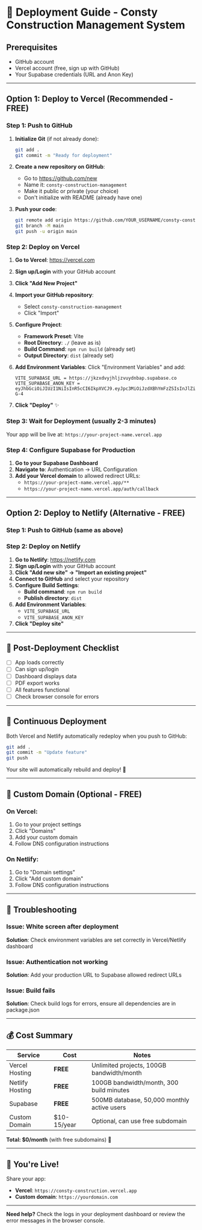 # 🚀 Deployment Guide - Consty Construction Management System

## Prerequisites
- GitHub account
- Vercel account (free, sign up with GitHub)
- Your Supabase credentials (URL and Anon Key)

---

## Option 1: Deploy to Vercel (Recommended - FREE)

### Step 1: Push to GitHub

1. **Initialize Git** (if not already done):
   ```bash
   git add .
   git commit -m "Ready for deployment"
   ```

2. **Create a new repository on GitHub**:
   - Go to https://github.com/new
   - Name it: `consty-construction-management`
   - Make it public or private (your choice)
   - Don't initialize with README (already have one)

3. **Push your code**:
   ```bash
   git remote add origin https://github.com/YOUR_USERNAME/consty-construction-management.git
   git branch -M main
   git push -u origin main
   ```

### Step 2: Deploy on Vercel

1. **Go to Vercel**: https://vercel.com
2. **Sign up/Login** with your GitHub account
3. **Click "Add New Project"**
4. **Import your GitHub repository**:
   - Select `consty-construction-management`
   - Click "Import"

5. **Configure Project**:
   - **Framework Preset**: Vite
   - **Root Directory**: `./` (leave as is)
   - **Build Command**: `npm run build` (already set)
   - **Output Directory**: `dist` (already set)

6. **Add Environment Variables**:
   Click "Environment Variables" and add:
   ```
   VITE_SUPABASE_URL = https://jkzxdvyjhljzvuydnbap.supabase.co
   VITE_SUPABASE_ANON_KEY = eyJhbGciOiJIUzI1NiIsInR5cCI6IkpXVCJ9.eyJpc3MiOiJzdXBhYmFzZSIsInJlZiI6ImprenhkdnlqaGxqenZ1eWRuYmFwIiwicm9sZSI6ImFub24iLCJpYXQiOjE3NjA4NzQ1OTQsImV4cCI6MjA3NjQ1MDU5NH0.p0Z2wjP7t8_NiMfa5tATVyfVSf_VuLfQNMY0LSo-G-4
   ```

7. **Click "Deploy"** ✨

### Step 3: Wait for Deployment (usually 2-3 minutes)

Your app will be live at: `https://your-project-name.vercel.app`

### Step 4: Configure Supabase for Production

1. **Go to your Supabase Dashboard**
2. **Navigate to**: Authentication → URL Configuration
3. **Add your Vercel domain** to allowed redirect URLs:
   - `https://your-project-name.vercel.app/**`
   - `https://your-project-name.vercel.app/auth/callback`

---

## Option 2: Deploy to Netlify (Alternative - FREE)

### Step 1: Push to GitHub (same as above)

### Step 2: Deploy on Netlify

1. **Go to Netlify**: https://netlify.com
2. **Sign up/Login** with your GitHub account
3. **Click "Add new site" → "Import an existing project"**
4. **Connect to GitHub** and select your repository
5. **Configure Build Settings**:
   - **Build command**: `npm run build`
   - **Publish directory**: `dist`
6. **Add Environment Variables**:
   - `VITE_SUPABASE_URL`
   - `VITE_SUPABASE_ANON_KEY`
7. **Click "Deploy site"**

---

## 🎯 Post-Deployment Checklist

- [ ] App loads correctly
- [ ] Can sign up/login
- [ ] Dashboard displays data
- [ ] PDF export works
- [ ] All features functional
- [ ] Check browser console for errors

---

## 🔧 Continuous Deployment

Both Vercel and Netlify automatically redeploy when you push to GitHub:

```bash
git add .
git commit -m "Update feature"
git push
```

Your site will automatically rebuild and deploy! 🎉

---

## 📱 Custom Domain (Optional - FREE)

### On Vercel:
1. Go to your project settings
2. Click "Domains"
3. Add your custom domain
4. Follow DNS configuration instructions

### On Netlify:
1. Go to "Domain settings"
2. Click "Add custom domain"
3. Follow DNS configuration instructions

---

## 🐛 Troubleshooting

### Issue: White screen after deployment
**Solution**: Check environment variables are set correctly in Vercel/Netlify dashboard

### Issue: Authentication not working
**Solution**: Add your production URL to Supabase allowed redirect URLs

### Issue: Build fails
**Solution**: Check build logs for errors, ensure all dependencies are in package.json

---

## 💰 Cost Summary

| Service | Cost | Notes |
|---------|------|-------|
| Vercel Hosting | **FREE** | Unlimited projects, 100GB bandwidth/month |
| Netlify Hosting | **FREE** | 100GB bandwidth/month, 300 build minutes |
| Supabase | **FREE** | 500MB database, 50,000 monthly active users |
| Custom Domain | $10-15/year | Optional, can use free subdomain |

**Total: $0/month** (with free subdomains) 🎉

---

## 🚀 You're Live!

Share your app:
- **Vercel**: `https://consty-construction.vercel.app`
- **Custom domain**: `https://yourdomain.com`

---

**Need help?** Check the logs in your deployment dashboard or review the error messages in the browser console.
